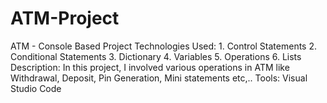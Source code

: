 # ATM-Project
ATM - Console Based Project
Technologies Used:
    1. Control Statements
    2. Conditional Statements
    3. Dictionary
    4. Variables
    5. Operations
    6. Lists
Description:
    In this project, I involved various operations in ATM like Withdrawal, Deposit, Pin Generation, Mini statements etc,..
Tools:
    Visual Studio Code
